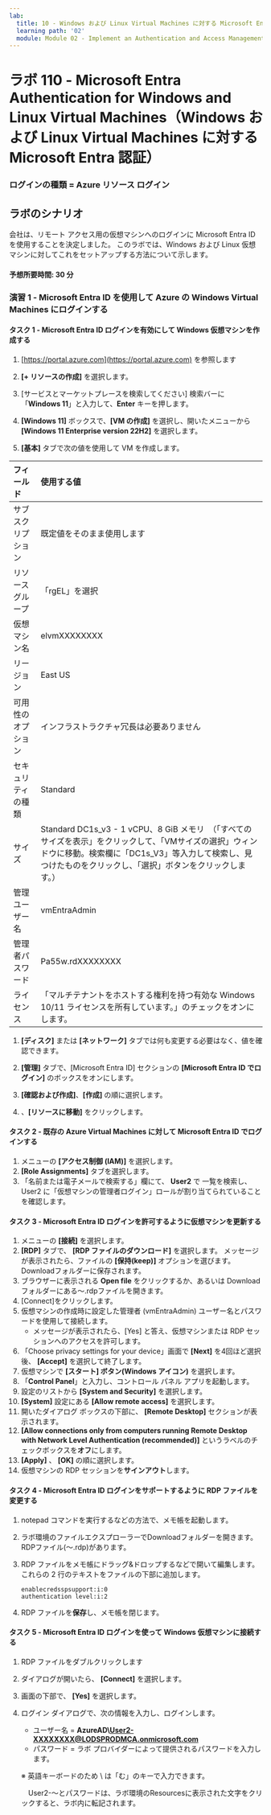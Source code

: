 ```yaml
---
lab:
  title: 10 - Windows および Linux Virtual Machines に対する Microsoft Entra ID 認証
  learning path: '02'
  module: Module 02 - Implement an Authentication and Access Management Solution
---
```


# ラボ 110 - Microsoft Entra Authentication for Windows and Linux Virtual Machines（Windows および Linux Virtual Machines に対する Microsoft Entra 認証）

### ログインの種類 = Azure リソース ログイン

## ラボのシナリオ

会社は、リモート アクセス用の仮想マシンへのログインに Microsoft Entra ID を使用することを決定しました。  このラボでは、Windows および Linux 仮想マシンに対してこれをセットアップする方法について示します。

#### 予想所要時間: 30 分

### 演習 1 - Microsoft Entra ID を使用して Azure の Windows Virtual Machines にログインする

#### タスク 1 - Microsoft Entra ID ログインを有効にして Windows 仮想マシンを作成する

1. [https://portal.azure.com](https://portal.azure.com) を参照します

1. **[+ リソースの作成]** を選択します。

1. [サービスとマーケットプレースを検索してください] 検索バーに「**Windows 11**」と入力して、**Enter** キーを押します。

1. **[Windows 11]** ボックスで、**[VM の作成]** を選択し、開いたメニューから **[Windows 11 Enterprise version 22H2]** を選択します。

1. **[基本]** タブで次の値を使用して VM を作成します。

| フィールド | 使用する値 |
| :-- | :-- |
| サブスクリプション | 既定値をそのまま使用します |
| リソース グループ | 「rgEL」を選択 |
| 仮想マシン名 | elvmXXXXXXXX |
| リージョン | East US                                                      |
| 可用性のオプション | インフラストラクチャ冗長は必要ありません |
| セキュリティの種類 | Standard |
| サイズ | Standard DC1s_v3 - 1 vCPU、8 GiB メモリ　（「すべてのサイズを表示」をクリックして、「VMサイズの選択」ウィンドウに移動。検索欄に「DC1s_V3」等入力して検索し、見つけたものをクリックし、「選択」ボタンをクリックします。） |
| 管理ユーザー名 | vmEntraAdmin |
| 管理者パスワード | Pa55w.rdXXXXXXXX |
| ライセンス | 「マルチテナントをホストする権利を持つ有効な Windows 10/11 ライセンスを所有しています。」のチェックをオンにします。 |

1. **[ディスク]** または **[ネットワーク]** タブでは何も変更する必要はなく、値を確認できます。

1. **[管理]** タブで、[Microsoft Entra ID] セクションの **[Microsoft Entra ID でログイン]** のボックスをオンにします。

1. **[確認および作成]**、**[作成]** の順に選択します。

1. 、**[リソースに移動]** をクリックします。

#### タスク 2 - 既存の Azure Virtual Machines に対して Microsoft Entra ID でログインする

1. メニューの **[アクセス制御 (IAM)]** を選択します。
1.  **[Role Assignments]** タブを選択します。
1. 「名前または電子メールで検索する」欄にて、 **User2** で 一覧を検索し、User2 に「仮想マシンの管理者ログイン」ロールが割り当てられていることを確認します。

#### タスク 3 - Microsoft Entra ID ログインを許可するように仮想マシンを更新する

1. メニューの **[接続]** を選択します。
1. **[RDP]** タブで、 **[RDP ファイルのダウンロード]** を選択します。  メッセージが表示されたら、ファイルの **[保持(keep)]** オプションを選びます。  Downloadフォルダーに保存されます。
1. ブラウザーに表示される **Open file**  をクリックするか、あるいは Downloadフォルダーにある～.rdpファイルを開きます。
1. [Connect]をクリックします。
1. 仮想マシンの作成時に設定した管理者 (vmEntraAdmin) ユーザー名とパスワードを使用して接続します。
   - メッセージが表示されたら、[Yes] と答え、仮想マシンまたは RDP セッションへのアクセスを許可します。
1. 「Choose privacy settings for your device」画面で  **[Next]** を4回ほど選択後、 **[Accept]** を選択して終了します。
1. 仮想マシンで **[スタート] ボタン(Windows アイコン)** を選択します。
1. 「**Control Panel**」と入力し、コントロール パネル アプリを起動します。
1. 設定のリストから **[System and Security]** を選択します。
1. **[System]** 設定にある **[Allow remote access]** を選択します。
1. 開いたダイアログ ボックスの下部に、 **[Remote Desktop]** セクションが表示されます。
1. **[Allow connections only from computers running Remote Desktop with Network Level Authentication (recommended)]** というラベルのチェックボックスを**オフ**にします。
1. **[Apply]**  、 **[OK]** の順に選択します。
1. 仮想マシンの RDP セッションを**サインアウト**します。

#### タスク 4 - Microsoft Entra ID ログインをサポートするように RDP ファイルを変更する

1. notepad コマンドを実行するなどの方法で、メモ帳を起動します。

1. ラボ環境のファイルエクスプローラーでDownloadフォルダーを開きます。RDPファイル(～.rdp)があります。

1. RDP ファイルをメモ帳にドラッグ&ドロップするなどで開いて編集します。 これらの 2 行のテキストをファイルの下部に追加します。

      ```
      enablecredsspsupport:i:0
      authentication level:i:2
      ```

 1. RDP ファイルを**保存**し、メモ帳を閉じます。  

#### タスク 5 - Microsoft Entra ID ログインを使って Windows 仮想マシンに接続する

1. RDP ファイルをダブルクリックします

1. ダイアログが開いたら、 **[Connect]** を選択します。

1. 画面の下部で、 **[Yes]** を選択します。

1. ログイン ダイアログで、次の情報を入力し、ログインします。

   - ユーザー名 = **AzureAD\User2-XXXXXXXX@LODSPRODMCA.onmicrosoft.com**
   - パスワード = ラボ プロバイダーによって提供されるパスワードを入力します。

   ※ 英語キーボードのため \  は「む」のキーで入力できます。

   　User2-～とパスワードは、ラボ環境のResourcesに表示された文字をクリックすると、ラボ内に転記されます。

